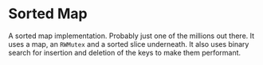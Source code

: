 # Sorted Map

A sorted map implementation. Probably just one of the millions out there.  It uses a map, an `RWMutex` and a sorted slice underneath. It also uses binary search for insertion and deletion of the keys to make them performant.
